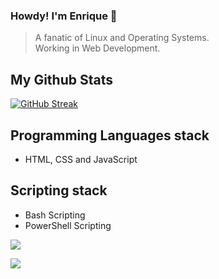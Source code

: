 ### Howdy! I'm Enrique 🐧

> <p > A fanatic of  Linux and Operating Systems. <br />
> Working in Web Development. </p>

 ## My Github Stats

[![GitHub Streak](https://github-readme-streak-stats.herokuapp.com?user=EnriLion&theme=submarine-flowers&border_radius=5&fire=DD701B)](https://git.io/streak-stats)

 ## Programming Languages stack
 - HTML, CSS and JavaScript
 ## Scripting stack
 - Bash Scripting
 - PowerShell Scripting
 
 ![](https://github.com/EnriLion/github-stats/blob/master/generated/overview.svg)
 
 ![](https://github.com/EnriLion/github-stats/blob/master/generated/languages.svg)

<!--
**EnriqueLion/EnriqueLion** is a ✨ _special_ ✨ repository because its `README.md` (this file) appears on your GitHub profile.

Here are some ideas to get you started:

- 🔭 I’m currently working on ...
- 🌱 I’m currently learning ...
- 👯 I’m looking to collaborate on ...
- 🤔 I’m looking for help with ...
- 💬 Ask me about ...
- 📫 How to reach me: ...
- 😄 Pronouns: ...
- ⚡ Fun fact: ...
-->
